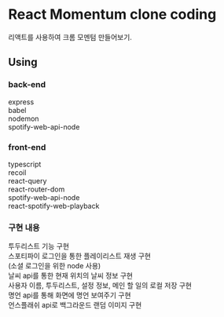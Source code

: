 # React Momentum clone coding

리액트를 사용하여 크롬 모멘텀 만들어보기.
<br>

## Using

### back-end

express<br>
babel<br>
nodemon<br>
spotify-web-api-node<br>

### front-end

typescript<br>
recoil<br>
react-query<br>
react-router-dom<br>
spotify-web-api-node<br>
react-spotify-web-playback<br>

### 구현 내용

투두리스트 기능 구현<br>
스포티파이 로그인을 통한 플레이리스트 재생 구현<br>
(소셜 로그인을 위한 node 사용)<br>
날씨 api를 통한 현재 위치의 날씨 정보 구현<br>
사용자 이름, 투두리스트, 설정 정보, 메인 할 일의 로컬 저장 구현<br>
명언 api를 통해 화면에 명언 보여주기 구현<br>
언스플래쉬 api로 백그라운드 랜덤 이미지 구현<br>
